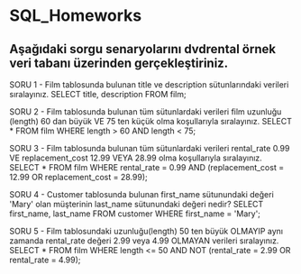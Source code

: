 # SQL_Homeworks

## Aşağıdaki sorgu senaryolarını **dvdrental** örnek veri tabanı üzerinden gerçekleştiriniz.

SORU 1 - Film tablosunda bulunan title ve description sütunlarındaki verileri sıralayınız.
SELECT title, description FROM film;

SORU 2 - Film tablosunda bulunan tüm sütunlardaki verileri film uzunluğu (length) 60 dan büyük VE 75 ten küçük olma koşullarıyla sıralayınız.
SELECT * FROM film 
WHERE length > 60 AND length < 75;

SORU 3 - Film tablosunda bulunan tüm sütunlardaki verileri rental_rate 0.99 VE replacement_cost 12.99 VEYA 28.99 olma koşullarıyla sıralayınız.
SELECT * FROM film
WHERE rental_rate = 0.99 AND (replacement_cost = 12.99 OR replacement_cost = 28.99);

SORU 4 - Customer tablosunda bulunan first_name sütunundaki değeri 'Mary' olan müşterinin last_name sütunundaki değeri nedir?
SELECT first_name, last_name FROM customer
WHERE first_name = 'Mary';

SORU 5 - Film tablosundaki uzunluğu(length) 50 ten büyük OLMAYIP aynı zamanda rental_rate değeri 2.99 veya 4.99 OLMAYAN verileri sıralayınız.
SELECT * FROM film
WHERE length <= 50 AND NOT (rental_rate = 2.99 OR rental_rate = 4.99);

